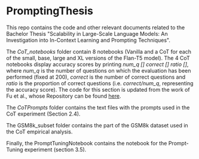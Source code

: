 # PromptingThesis
This repo contains the code and other relevant documents related to the Bachelor Thesis "Scalability in Large-Scale Language Models: An Investigation into In-Context Learning and Prompting Techniques".

The _CoT_notebooks_ folder contain 8 notebooks (Vanilla and a CoT for each of the small, base, large and XL versions of the Flan-T5 model).
The 4 CoT notebooks display accuracy scores by printing _num_q [] correct [] ratio []_, where _num_q_ is the number of questions on which the evaluation has been performed (fixed at 200), _correct_ is the number of correct questions and _ratio_ is the proportion of correct questions (i.e. _correct/num_q_, representing the accuracy score).
The code for this section is updated from the work of Fu et al., whose Repository can be found [here](https://github.com/FranxYao/chain-of-thought-hub/tree/main).

The _CoTPrompts_ folder contains the text files with the prompts used in the CoT experiment (Section 2.4).

The GSM8k_subset folder  contains the part of the GSM8k dataset used in the CoT empirical analysis.

Finally, the PromptTuningNotebook contains the notebook for the Prompt-Tuning experiment (section 3.5). 



